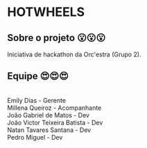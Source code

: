 # HOTWHEELS

## Sobre o projeto 😮😮😮

Iniciativa de hackathon da Orc'estra (Grupo 2).

## Equipe 😍😍😍

<br />
<div class="container">
  <div class="row">
    <a href="https://github.com/emysdias" style="text-decoration:none">
        <div class="text">
            Emily Dias - Gerente
        </div>
    </a>
    <a href="https://github.com/MillenaQueiroz" style="text-decoration:none">
        <div class="text">
            Millena Queiroz - Acompanhante
        </div>
    <a href="https://github.com/JongaMatos" style="text-decoration:none">
        <div class="text">
            João Gabriel de Matos - Dev
        </div>
    </a>
    <a href="https://github.com/jvBatista" style="text-decoration:none">
        <div class="text">
            João Victor Teixeira Batista - Dev
        </div>
    </a>
    <a href="https://github.com/Neitan2001" style="text-decoration:none">
        <div class="text">
          Natan Tavares Santana - Dev
        </div>
    </a>
    <a href="https://github.com/pedroMADBR" style="text-decoration:none">
        <div class="text">
          Pedro Miguel - Dev
        </div>
    </a>
  </div>
</div>
